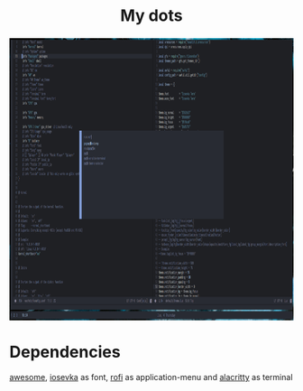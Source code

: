 <h1 align="center">My dots</h1>
<div align="center">
    <h3>
    	<img src="img/screen.png" align="center" height="500px">
    </h3>
</div>

# Dependencies
[awesome](https://github.com/awesomeWM/awesome), [iosevka](https://github.com/be5invis/iosevka) as font, [rofi](https://github.com/davatorium/rofi) as application-menu and [alacritty](https://github.com/alacritty/alacritty) as terminal
